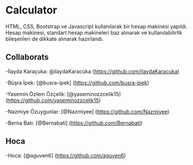# Calculator
HTML, CSS, Bootstrap ve Javascript kullanılarak bir hesap makinesi yapıldı. 
Hesap makinesi, standart hesap makineleri baz alınarak ve kullanılabilirlik bileşenleri de dikkate alınarak hazırlandı. 

## Collaborats
-İlayda Karaçuka:  @ilaydaKaracuka (https://github.com/ilaydaKaracuka)  

-Büşra İpek:  [@busra-ipek] (https://github.com/busra-ipek)

-Yasemin Özlem Özçelik:  [@yaseminozzcelik15] (https://github.com/yaseminozzcelik15)

-Nazmiye Özuygunlar:  [@Nazmiyee] (https://github.com/Nazmiyee)

-Berna Batı:  [@Bernabati] (https://github.com/Bernabati)

## Hoca
-Hoca:  [@aguven6] (https://github.com/aguven6)
